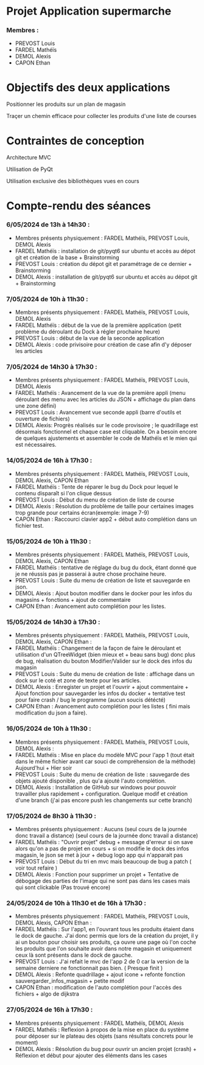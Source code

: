 # Projet Application supermarche

### Membres :

- PREVOST Louis
- FARDEL Mathéïs
- DEMOL Alexis
- CAPON Ethan

# Objectifs des deux applications

Positionner les produits sur un plan de magasin

Traçer un chemin efficace pour collecter les produits d'une liste de courses

# Contraintes de conception

Architecture MVC

Utilisation de PyQt

Utilisation exclusive des bibliothèques vues en cours

# Compte-rendu des séances

### 6/05/2024 de 13h à 14h30 :

- Membres présents physiquement : FARDEL Mathéïs, PREVOST Louis, DEMOL Alexis
- FARDEL Mathéïs : installation de git/pyqt6 sur ubuntu et accès au dépot git et création de la base + Brainstorming
- PREVOST Louis : création du dépot git et paramétrage de ce dernier + Brainstorming
- DEMOL Alexis : installation de git/pyqt6 sur ubuntu et accès au dépot git + Brainstorming

### 7/05/2024 de 10h à 11h30 :

- Membres présents physiquement : FARDEL Mathéïs, PREVOST Louis, DEMOL Alexis
- FARDEL Mathéïs : début de la vue de la première application (petit problème du déroulant du Dock à régler prochaine heure)
- PREVOST Louis : début de la vue de la seconde application
- DEMOL Alexis : code privisoire pour création de case afin d'y déposer les articles

### 7/05/2024 de 14h30 à 17h30 :

- Membres présents physiquement : FARDEL Mathéïs, PREVOST Louis, DEMOL Alexis
- FARDEL Mathéïs : Avancement de la vue de la première appli (menu déroulant des menu avec les articles du JSON + affichage du plan dans une zone défini)
- PREVOST Louis : Avancement vue seconde appli (barre d'outils et ouverture de fichiers)
- DEMOL Alexis: Progrès réalisés sur le code provisoire ; le quadrillage est désormais fonctionnel et chaque case est cliquable. On a besoin encore de quelques ajustements et assembler le code de Mathéïs et le mien qui est nécessaires.

### 14/05/2024 de 16h à 17h30 :

- Membres présents physiquement : FARDEL Mathéïs, PREVOST Louis, DEMOL Alexis, CAPON Ethan
- FARDEL Mathéïs : Tente de réparer le bug du Dock pour lequel le contenu disparaît si l'on clique dessus
- PREVOST Louis : Début du menu de création de liste de course
- DEMOL Alexis : Résolution du problème de taille pour certaines images trop grande pour certains écran(exemple: image 7-9)
- CAPON Ethan : Raccourci clavier app2 + début auto complétion dans un fichier test.

### 15/05/2024 de 10h à 11h30 :

- Membres présents physiquement : FARDEL Mathéïs, PREVOST Louis, DEMOL Alexis, CAPON Ethan
- FARDEL Mathéïs : tentative de réglage du bug du dock, étant donné que je ne réussis pas je passerai à autre chose prochaine heure.
- PREVOST Louis : Suite du menu de création de liste et sauvegarde en json.
- DEMOL Alexis : Ajout bouton modifier dans le docker pour les infos du magasins + fonctions + ajout de commentaire
- CAPON Ethan : Avancement auto complétion pour les listes.

### 15/05/2024 de 14h30 à 17h30 :

- Membres présents physiquement : FARDEL Mathéïs, PREVOST Louis, DEMOL Alexis, CAPON Ethan :
- FARDEL Mathéïs : Changement de la façon de faire le déroulant et utilisation d'un QTreeWidget (bien mieux et + beau sans bug) donc plus de bug, réalisation du bouton Modifier/Valider sur le dock des infos du magasin
- PREVOST Louis : Suite du menu de création de liste : affichage dans un dock sur le coté et zone de texte pour les articles.
- DEMOL Alexis : Enregister un projet et l'ouvrir + ajout commentaire + Ajout fonction pour sauvegarder les infos du docker + tentative test pour faire crash / bug le programme (aucun soucis détécté)
- CAPON Ethan : Avancement auto complétion pour les listes ( fini mais modification du json a faire).

### 16/05/2024 de 10h à 11h30 :

- Membres présents physiquement : FARDEL Mathéïs, PREVOST Louis, DEMOL Alexis :
- FARDEL Mathéïs : Mise en place du modèle MVC pour l'app 1 (tout était dans le même fichier avant car souci de compréhension de la méthode) Aujourd'hui + Hier soir
- PREVOST Louis : Suite du menu de création de liste : sauvegarde des objets ajouté disponible , plus qu'a ajouté l'auto complétion.
- DEMOL Alexis : Installation de GitHub sur windows pour pouvoir travailler plus rapidement + configuration. Quelque modif et création d'une branch (j'ai pas encore push les changements sur cette branch)

### 17/05/2024 de 8h30 à 11h30 :

- Membres présents physiquement : Aucuns (seul cours de la journée donc travail a distance) (seul cours de la journée donc travail a distance)
- FARDEL Mathéïs : "Ouvrir projet" debug + message d'erreur si on save alors qu'on a pas de projet en cours + si on modifie le dock des infos magasin, le json se met à jour + debug logo app qui n'apparait pas
- PREVOST Louis : Début du tri en mvc mais beaucoup de bug a patch ( voir tout refaire )
- DEMOL Alexis : Fonction pour supprimer un projet + Tentative de débogage des parties de l'image qui ne sont pas dans les cases mais qui sont clickable (Pas trouvé encore)

### 24/05/2024 de 10h à 11h30 et de 16h à 17h30 :

- Membres présents physiquement : FARDEL Mathéïs, PREVOST Louis, DEMOL Alexis, CAPON Ethan :
- FARDEL Mathéïs : Sur l'app1, en l'ouvrant tous les produits étaient dans le dock de gauche. J'ai donc permis que lors de la création du projet, il y ai un bouton pour choisir ses produits, ça ouvre une page où l'on coche les produits que l'on souhaite avoir dans notre magasin et uniquement ceux là sont présents dans le dock de gauche.
- PREVOST Louis : J'ai refait le mvc de l'app 2 de 0 car la version de la semaine derniere ne fonctionnait pas bien. ( Presque finit )
- DEMOL Alexis : Refonte quadrillage + ajout icone + refonte fonction sauvergarder_infos_magasin + petite modif
- CAPON Ethan : modification de l'auto complétion pour l'accès des fichiers + algo de dijkstra

### 27/05/2024 de 16h à 17h30 :
- Membres présents physiquement : FARDEL Mathéïs, DEMOL Alexis
- FARDEL Mathéïs : Reflexion à propos de la mise en place du système pour déposer sur le plateau des objets (sans résultats concrets pour le moment)
- DEMOL Alexis : Résolution du bug pour ouvrir un ancien projet (crash) + Réflexion et début pour ajouter des éléments dans les cases